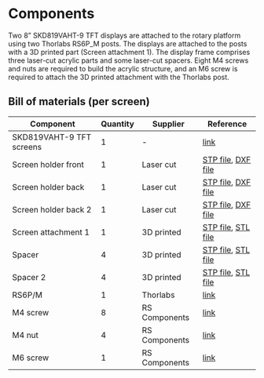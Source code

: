 # Components


Two 8” SKD819VAHT-9 TFT displays are attached to the rotary platform using two Thorlabs RS6P_M posts. The displays are attached to the posts with a 3D printed part (Screen attachment 1). The display frame comprises three laser-cut acrylic parts and some laser-cut spacers. Eight M4 screws and nuts are required to build the acrylic structure, and an M6 screw is required to attach the 3D printed attachment with the Thorlabs post.


## Bill of materials (per screen)
| Component                       | Quantity | Supplier      | Reference                                                  |
|---------------------------------|----------|---------------|------------------------------------------------------------|
| SKD819VAHT-9 TFT screens		  | 1        | -             | [link](https://www.alibaba.com/product-detail/SKD819VAHT-9-HDMI-Input-Touch-screen_1600192797730.html)                                               |
| Screen holder front             | 1        | Laser cut              | [STP file](files/STEP/Screen%20holder%20front.stp), [DXF file](files/DXF/Screen%20holder%20front.dxf)                                             |
| Screen holder back              | 1        | Laser cut              | [STP file](files/STEP/Screen%20holder%20Back.stp), [DXF file](files/DXF/Screen%20holder%20back.dxf)                                             |
| Screen holder back 2            | 1        | Laser cut              | [STP file](files/STEP/Screen%20holder%20Back%202.stp), [DXF file](files/DXF/Screen%20holder%20back%202.dxf)                                             |
| Screen attachment 1             | 1        | 3D printed              | [STP file](files/STEP/Screen%20attachment%201.stp), [STL file](files/STL/Screen%20attachment%201.stl)                                            |
| Spacer                          | 4        | 3D printed              | [STP file](files/STEP/Spacer.stp), [STL file](files/STL/Spacer.stl)                                            |
| Spacer 2                        | 4        | 3D printed              | [STP file](files/STEP/Spacer%202.stp), [STL file](files/STL/Spacer%202.stl)                                            |
| RS6P/M                          | 1        | Thorlabs      | [link](https://www.thorlabs.com/thorproduct.cfm?partnumber=RS6P/M) |
| M4 screw                        | 8        | RS Components | [link](https://uk.rs-online.com/web/p/socket-screws/0281057/)      |
| M4 nut                          | 4        | RS Components | [link](https://uk.rs-online.com/web/p/hex-nuts/0189579/)           |
| M6 screw                        | 1        | RS Components | [link](https://uk.rs-online.com/web/p/socket-screws/8741030/)      |
